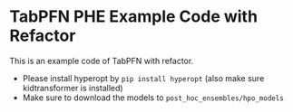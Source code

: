 # TabPFN PHE Example Code with Refactor

This is an example code of TabPFN with refactor.

* Please install hyperopt by `pip install hyperopt` (also make sure kidtransformer is installed)
* Make sure to download the models to `post_hoc_ensembles/hpo_models`